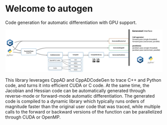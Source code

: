 # Welcome to autogen

Code generation for automatic differentiation with GPU support.

![Architecture](img/architecture.svg)

This library leverages CppAD and CppADCodeGen to trace C++ and Python code, and turns it into efficient CUDA or C code.
At the same time, the Jacobian and Hessian code can be automatically generated through reverse-mode or forward-mode automatic differentiation.
The generated code is compiled to a dynamic library which typically runs orders of magnitude faster than the original user code that was traced,
while multiple calls to the forward or backward versions of the function can be parallelized through CUDA or OpenMP.

